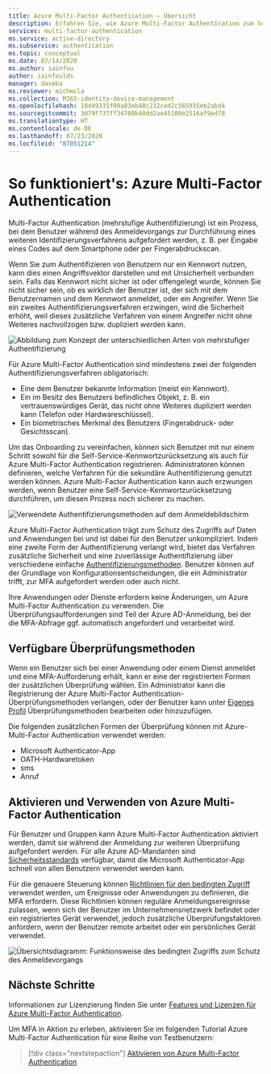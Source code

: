 ```yaml
---
title: Azure Multi-Factor Authentication – Übersicht
description: Erfahren Sie, wie Azure Multi-Factor Authentication zum Schutz des Zugriffs auf Daten und Anwendungen beiträgt und gleichzeitig ein einfaches Anmeldeverfahren für Benutzer bietet.
services: multi-factor-authentication
ms.service: active-directory
ms.subservice: authentication
ms.topic: conceptual
ms.date: 07/14/2020
ms.author: iainfou
author: iainfoulds
manager: daveba
ms.reviewer: michmcla
ms.collection: M365-identity-device-management
ms.openlocfilehash: 10d49331f08a83eb48c232ced2c565935eb2abd4
ms.sourcegitcommit: 3d79f737ff34708b48dd2ae45100e2516af9ed78
ms.translationtype: HT
ms.contentlocale: de-DE
ms.lasthandoff: 07/23/2020
ms.locfileid: "87051214"
---
```

# <a name="how-it-works-azure-multi-factor-authentication"></a>So funktioniert's: Azure Multi-Factor Authentication

Multi-Factor Authentication (mehrstufige Authentifizierung) ist ein Prozess, bei dem Benutzer während des Anmeldevorgangs zur Durchführung eines weiteren Identifizierungsverfahrens aufgefordert werden, z. B. per Eingabe eines Codes auf dem Smartphone oder per Fingerabdruckscan.

Wenn Sie zum Authentifizieren von Benutzern nur ein Kennwort nutzen, kann dies einen Angriffsvektor darstellen und mit Unsicherheit verbunden sein. Falls das Kennwort nicht sicher ist oder offengelegt wurde, können Sie nicht sicher sein, ob es wirklich der Benutzer ist, der sich mit dem Benutzernamen und dem Kennwort anmeldet, oder ein Angreifer. Wenn Sie ein zweites Authentifizierungsverfahren erzwingen, wird die Sicherheit erhöht, weil dieses zusätzliche Verfahren von einem Angreifer nicht ohne Weiteres nachvollzogen bzw. dupliziert werden kann.

![Abbildung zum Konzept der unterschiedlichen Arten von mehrstufiger Authentifizierung](./media/concept-mfa-howitworks/methods.png)

Für Azure Multi-Factor Authentication sind mindestens zwei der folgenden Authentifizierungsverfahren obligatorisch:

* Eine dem Benutzer bekannte Information (meist ein Kennwort).
* Ein im Besitz des Benutzers befindliches Objekt, z. B. ein vertrauenswürdiges Gerät, das nicht ohne Weiteres dupliziert werden kann (Telefon oder Hardwareschlüssel).
* Ein biometrisches Merkmal des Benutzers (Fingerabdruck- oder Gesichtsscan).

Um das Onboarding zu vereinfachen, können sich Benutzer mit nur einem Schritt sowohl für die Self-Service-Kennwortzurücksetzung als auch für Azure Multi-Factor Authentication registrieren. Administratoren können definieren, welche Verfahren für die sekundäre Authentifizierung genutzt werden können. Azure Multi-Factor Authentication kann auch erzwungen werden, wenn Benutzer eine Self-Service-Kennwortzurücksetzung durchführen, um diesen Prozess noch sicherer zu machen.

![Verwendete Authentifizierungsmethoden auf dem Anmeldebildschirm](media/concept-authentication-methods/overview-login.png)

Azure Multi-Factor Authentication trägt zum Schutz des Zugriffs auf Daten und Anwendungen bei und ist dabei für den Benutzer unkompliziert. Indem eine zweite Form der Authentifizierung verlangt wird, bietet das Verfahren zusätzliche Sicherheit und eine zuverlässige Authentifizierung über verschiedene einfache [Authentifizierungsmethoden](concept-authentication-methods.md). Benutzer können auf der Grundlage von Konfigurationsentscheidungen, die ein Administrator trifft, zur MFA aufgefordert werden oder auch nicht.

Ihre Anwendungen oder Dienste erfordern keine Änderungen, um Azure Multi-Factor Authentication zu verwenden. Die Überprüfungsaufforderungen sind Teil der Azure AD-Anmeldung, bei der die MFA-Abfrage ggf. automatisch angefordert und verarbeitet wird.

## <a name="available-verification-methods"></a>Verfügbare Überprüfungsmethoden

Wenn ein Benutzer sich bei einer Anwendung oder einem Dienst anmeldet und eine MFA-Aufforderung erhält, kann er eine der registrierten Formen der zusätzlichen Überprüfung wählen. Ein Administrator kann die Registrierung der Azure Multi-Factor Authentication-Überprüfungsmethoden verlangen, oder der Benutzer kann unter [Eigenes Profil](https://myprofile.microsoft.com) Überprüfungsmethoden bearbeiten oder hinzuzufügen.

Die folgenden zusätzlichen Formen der Überprüfung können mit Azure-Multi-Factor Authentication verwendet werden:

* Microsoft Authenticator-App
* OATH-Hardwaretoken
* sms
* Anruf

## <a name="how-to-enable-and-use-azure-multi-factor-authentication"></a>Aktivieren und Verwenden von Azure Multi-Factor Authentication

Für Benutzer und Gruppen kann Azure Multi-Factor Authentication aktiviert werden, damit sie während der Anmeldung zur weiteren Überprüfung aufgefordert werden. Für alle Azure AD-Mandanten sind [Sicherheitsstandards](../fundamentals/concept-fundamentals-security-defaults.md) verfügbar, damit die Microsoft Authenticator-App schnell von allen Benutzern verwendet werden kann.

Für die genauere Steuerung können [Richtlinien für den bedingten Zugriff](../conditional-access/overview.md) verwendet werden, um Ereignisse oder Anwendungen zu definieren, die MFA erfordern. Diese Richtlinien können reguläre Anmeldungsereignisse zulassen, wenn sich der Benutzer im Unternehmensnetzwerk befindet oder ein registriertes Gerät verwendet, jedoch zusätzliche Überprüfungsfaktoren anfordern, wenn der Benutzer remote arbeitet oder ein persönliches Gerät verwendet.

![Übersichtsdiagramm: Funktionsweise des bedingten Zugriffs zum Schutz des Anmeldevorgangs](media/tutorial-enable-azure-mfa/conditional-access-overview.png)

## <a name="next-steps"></a>Nächste Schritte

Informationen zur Lizenzierung finden Sie unter [Features und Lizenzen für Azure Multi-Factor Authentication](concept-mfa-licensing.md).

Um MFA in Aktion zu erleben, aktivieren Sie im folgenden Tutorial Azure Multi-Factor Authentication für eine Reihe von Testbenutzern:

> [!div class="nextstepaction"]
> [Aktivieren von Azure Multi-Factor Authentication](tutorial-mfa-applications.md)

